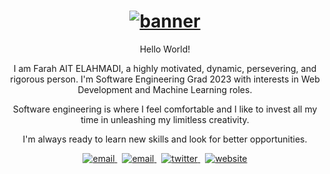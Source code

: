 <h1 align="center">
    <a href="https://farahelahmadi.vercel.app/">
       <img  src="https://user-images.githubusercontent.com/70212296/145826064-74123dff-e699-4fa5-9f7a-779bcad0f2f1.gif" alt="banner">
    <a/>
</h1>


<p align="center">
Hello World!
<p/>
<p align="center">
I am Farah AIT ELAHMADI, a highly motivated, dynamic, persevering, and rigorous person. I'm
Software Engineering Grad 2023 with interests in Web Development and Machine Learning roles.
<p/>
<p align="center">
Software engineering is where I feel comfortable and I like to invest all my time in unleashing my
limitless creativity.
<p/>
<p align="center">
I'm always ready to learn new skills and look for better opportunities.
<p/>
<p align="center">
  <a href="mailto:farahaitelahmadi@gmail.com">
     <img  src="https://img.shields.io/badge/email-04001E?style=for-the-badge&logo=gmail&logoColor=FE19AA" alt="email">
  <a/>&nbsp;
  <a href="https://www.linkedin.com/in/farah-ahmadi">
     <img  src="https://img.shields.io/badge/linkedin-04001E?style=for-the-badge&logo=linkedin&logoColor=FE19AA" alt="email">
  <a/>&nbsp;
  <a href="https://twitter.com/ahmadiF__">
     <img  src="https://img.shields.io/badge/twitter-04001E?style=for-the-badge&logo=twitter&logoColor=FE19AA" alt="twitter">
  <a/>&nbsp;
  <a href="https://farahelahmadi.vercel.app/">
     <img  src="https://img.shields.io/badge/website-04001E?style=for-the-badge&logo=about.me&logoColor=FE19AA" alt="website">
  <a/>
<p/>
